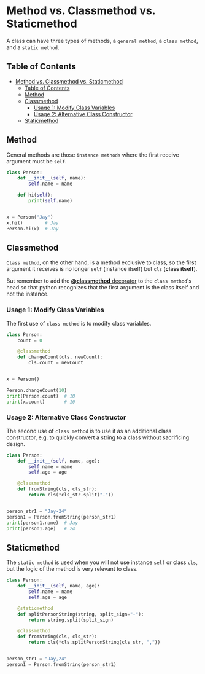 # Method vs. Classmethod vs. Staticmethod

A class can have three types of methods, a `general method`, a `class method`, and a `static method`.

## Table of Contents

* [Method vs. Classmethod vs. Staticmethod](#method-vs-classmethod-vs-staticmethod)
  * [Table of Contents](#table-of-contents)
  * [Method](#method)
  * [Classmethod](#classmethod)
    * [Usage 1: Modify Class Variables](#usage-1-modify-class-variables)
    * [Usage 2: Alternative Class Constructor](#usage-2-alternative-class-constructor)
  * [Staticmethod](#staticmethod)

## Method

General methods are those `instance methods` where the first receive argument must be `self`.

``` py
class Person:
    def __init__(self, name):
        self.name = name

    def hi(self):
        print(self.name)


x = Person("Jay")
x.hi()        # Jay
Person.hi(x)  # Jay
```

## Classmethod

`Class method`, on the other hand, is a method exclusive to class, so the first argument it receives is no longer `self` (instance itself) but `cls` (**class itself**).

But remember to add the [**@classmethod** decorator](../assets/must_know/closure_decorator.png) to the `class method`'s head so that python recognizes that the first argument is the class itself and not the instance.

### Usage 1: Modify Class Variables

The first use of `class method` is to modify class variables.

``` py
class Person:
    count = 0

    @classmethod
    def changeCount(cls, newCount):
        cls.count = newCount


x = Person()

Person.changeCount(10)
print(Person.count)  # 10
print(x.count)       # 10
```

### Usage 2: Alternative Class Constructor

The second use of `class method` is to use it as an additional class constructor, e.g. to quickly convert a string to a class without sacrificing design.

``` py
class Person:
    def __init__(self, name, age):
        self.name = name
        self.age = age

    @classmethod
    def fromString(cls, cls_str):
        return cls(*cls_str.split("-"))


person_str1 = "Jay-24"
person1 = Person.fromString(person_str1)
print(person1.name)  # Jay 
print(person1.age)   # 24
```

## Staticmethod

The `static method` is used when you will not use instance `self` or class `cls`, but the logic of the method is very relevant to class.

``` py
class Person:
    def __init__(self, name, age):
        self.name = name
        self.age = age

    @staticmethod
    def splitPersonString(string, split_sign="-"):
        return string.split(split_sign)

    @classmethod
    def fromString(cls, cls_str):
        return cls(*cls.splitPersonString(cls_str, ","))


person_str1 = "Jay,24"
person1 = Person.fromString(person_str1)
```
